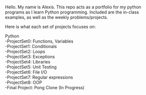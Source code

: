 Hello. My name is Alexis. This repo acts as a portfolio for my python programs as I learn Python programming. Included are the in-class examples, as well as the weekly problems/projects.

Here is what each set of projects focuses on:

Python <br>
-ProjectSet0: Functions, Variables <br>
-ProjectSet1: Conditionals <br>
-ProjectSet2: Loops <br>
-ProjectSet3: Exceptions <br>
-ProjectSet4: Libraries <br>
-ProjectSet5: Unit Testing <br>
-ProjectSet6: File I/O <br>
-ProjectSet7: Regular expressions <br>
-ProjectSet8: OOP <br>
-Final Project: Pong Clone (In Progress)
